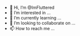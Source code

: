 - 👋 Hi, I’m @ImFluttered
- 👀 I’m interested in ...
- 🌱 I’m currently learning ...
- 💞️ I’m looking to collaborate on ...
- 📫 How to reach me ...

<!---
ImFluttered/ImFluttered is a ✨ special ✨ repository because its `README.md` (this file) appears on your GitHub profile.
You can click the Preview link to take a look at your changes.
--->
